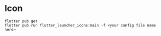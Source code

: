 # Icon

```shell
flutter pub get
flutter pub run flutter_launcher_icons:main -f <your config file name here>
```